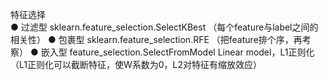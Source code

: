 特征选择  
  ● 过滤型   sklearn.feature_selection.SelectKBest  （每个feature与label之间的相关性）
  ● 包裹型   sklearn.feature_selection.RFE （把feature排个序，再考察）
  ● 嵌入型  feature_selection.SelectFromModel Linear model，L1正则化（L1正则化可以截断特征，使W系数为0，L2对特征有缩放效应）
